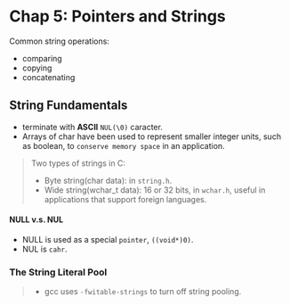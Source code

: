 # Chap 5: Pointers and Strings
Common string operations:
* comparing
* copying
* concatenating
## String Fundamentals
* terminate with **ASCII** `NUL(\0)` caracter.
* Arrays of char have been used to represent smaller integer units, such as boolean, to `conserve memory space` in an application.
> Two types of strings in C:
> * Byte string(char data): in `string.h`.
> * Wide string(wchar_t data): 16 or 32 bits, in `wchar.h`, useful in applications that support foreign languages.

#### NULL v.s. NUL
* NULL is used as a special `pointer`, `((void*)0)`.
* NUL is `cahr`.

### The String Literal Pool

> * gcc uses `-fwitable-strings` to turn off string pooling.
